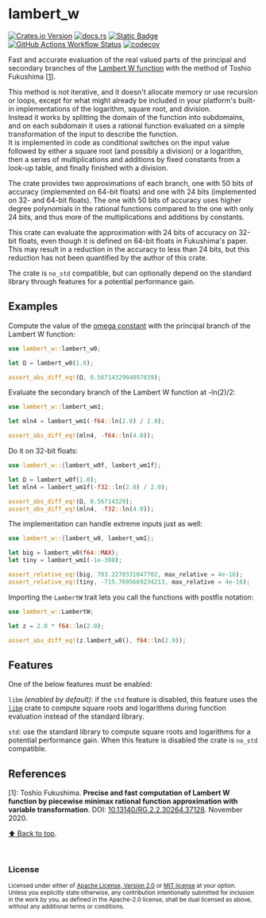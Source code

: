 # lambert_w

[![Crates.io Version](https://img.shields.io/crates/v/lambert_w?logo=rust)](https://crates.io/crates/lambert_w)
[![docs.rs](https://img.shields.io/docsrs/lambert_w?logo=docs.rs)](https://docs.rs/lambert_w/latest/lambert_w/)
[![Static Badge](https://img.shields.io/badge/github-JSorngard%2Flambert__w-8da0cb?logo=github)](https://github.com/JSorngard/lambert_w)
[![GitHub Actions Workflow Status](https://img.shields.io/github/actions/workflow/status/JSorngard/lambert_w/rust.yml?logo=github&label=CI)](https://github.com/JSorngard/lambert_w/actions/workflows/rust.yml)
[![codecov](https://codecov.io/gh/JSorngard/lambert_w/graph/badge.svg?token=F61FO63ZKW)](https://codecov.io/gh/JSorngard/lambert_w)

Fast and accurate evaluation of the real valued parts of the principal and
secondary branches of the [Lambert W function](https://en.wikipedia.org/wiki/Lambert_W_function)
with the method of Toshio Fukushima \[[1](#references)\].

This method is not iterative, and it doesn't allocate memory or use recursion or loops,
except for what might already be included in your platform's built-in
implementations of the logarithm, square root, and division.  
Instead it works by splitting the domain of the function into subdomains,
and on each subdomain it uses a rational function
evaluated on a simple transformation of the input to describe the function.  
It is implemented in code as conditional switches on the input value followed by
either a square root (and possibly a division) or a logarithm, then a series
of multiplications and additions by fixed constants from a look-up table, and finally finished with a division.

The crate provides two approximations of each branch, one with 50 bits of
accuracy (implemented on 64-bit floats) and one with 24 bits
(implemented on 32- and 64-bit floats). The one with 50 bits of accuracy uses higher
degree polynomials in the rational functions compared to the one with only 24 bits,
and thus more of the multiplications and additions by constants.

This crate can evaluate the approximation with 24 bits of accuracy on
32-bit floats, even though it is defined on 64-bit floats in Fukushima's paper.
This may result in a reduction in the accuracy to less than 24 bits,
but this reduction has not been quantified by the author of this crate.

The crate is `no_std` compatible, but can optionally depend on the standard
library through features for a potential performance gain.

## Examples

Compute the value of the
[omega constant](https://en.wikipedia.org/wiki/Omega_constant) with the
principal branch of the Lambert W function:

```rust
use lambert_w::lambert_w0;

let Ω = lambert_w0(1.0);

assert_abs_diff_eq!(Ω, 0.5671432904097839);
```

Evaluate the secondary branch of the Lambert W function at -ln(2)/2:

```rust
use lambert_w::lambert_wm1;

let mln4 = lambert_wm1(-f64::ln(2.0) / 2.0);

assert_abs_diff_eq!(mln4, -f64::ln(4.0));
```

Do it on 32-bit floats:

```rust
use lambert_w::{lambert_w0f, lambert_wm1f};

let Ω = lambert_w0f(1.0);
let mln4 = lambert_wm1f(-f32::ln(2.0) / 2.0);

assert_abs_diff_eq!(Ω, 0.56714329);
assert_abs_diff_eq!(mln4, -f32::ln(4.0));
```

The implementation can handle extreme inputs just as well:

```rust
use lambert_w::{lambert_w0, lambert_wm1};

let big = lambert_w0(f64::MAX);
let tiny = lambert_wm1(-1e-308);

assert_relative_eq!(big, 703.2270331047702, max_relative = 4e-16);
assert_relative_eq!(tiny, -715.7695669234213, max_relative = 4e-16);
```

Importing the `LambertW` trait lets you call the functions with postfix notation:

```rust
use lambert_w::LambertW;

let z = 2.0 * f64::ln(2.0);

assert_abs_diff_eq!(z.lambert_w0(), f64::ln(2.0));
```

## Features

One of the below features must be enabled:

`libm` *(enabled by default)*: if the `std` feature is disabled,
this feature uses the [`libm`](https://crates.io/crates/libm) crate to compute
square roots and logarithms during function evaluation instead of the standard library.

`std`: use the standard library to compute square roots and logarithms for a
potential performance gain. When this feature is disabled the crate is `no_std` compatible.

## References

\[1\]: Toshio Fukushima.
**Precise and fast computation of Lambert W function by piecewise minimax
rational function approximation with variable transformation**.
DOI: [10.13140/RG.2.2.30264.37128](https://doi.org/10.13140/RG.2.2.30264.37128).
November 2020.

[⬆️ Back to top](#lambert_w).

<br>

### License

<sup>
Licensed under either of <a href="LICENSE-APACHE">Apache License, Version
2.0</a> or <a href="LICENSE-MIT">MIT license</a> at your option.
</sup>

<br>

<sub>
Unless you explicitly state otherwise, any contribution intentionally submitted
for inclusion in the work by you, as defined in the Apache-2.0 license, shall be
dual licensed as above, without any additional terms or conditions.
</sub>
